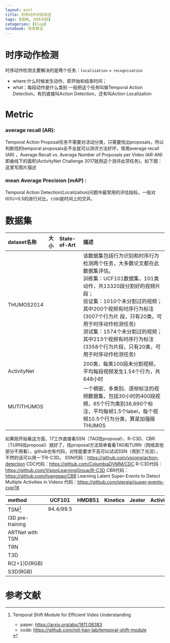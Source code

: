```yaml
---
layout: post
title: 时序动作识别综述
tags: [视频, 动作识别] 
categories: [blog]
notebook: 视觉算法
---
```


# 时序动作检测

时序动作检测主要解决的是两个任务：`localization` + `recognization`
* where:什么时候发生动作，即开始和结束时间；
* what：每段动作是什么类别
一般把这个任务叫做Temporal Action Detection，有的直接叫Action Detection，还有叫Action Localization

# Metric
### average recall (AR):
Temporal Action Proposal任务不需要对活动分类，只需要找出proposals，所以判断找的temporal proposals全不全就可以测评方法好坏，常用average recall (AR) ，Average Recall vs. Average Number of Proposals per Video (AR-AN) 即曲线下的面积(ActivityNet Challenge 2017就用这个测评此项任务)。如下图：
这里写图片描述

### mean Average Precision (mAP) :

Temporal Action Detection(Localization)问题中最常用的评估指标。一般对tIOU=0.5的进行对比，`tIOU`是时间上的交并。

# 数据集


| dataset名称 | 大小 | State-of-Art | 描述 |
| :---------- | :--------  | :--------|:-------|
|THUMOS2014|||该数据集包括行为识别和时序行为检测两个任务，大多数论文都在此数据集评估。<br>训练集：UCF101数据集，101类动作，共13320段分割好的视频片段；<br>验证集：1010个未分割过的视频；其中200个视频有时序行为标注(3007个行为片 段，只有20类，可用于时序动作检测任务)<br>测试集：1574个未分割过的视频；其中213个视频有时序行为标注(3358个行为片段，只有20类，可用于时序动作检测任务)<br>|
|ActivityNet|||200类，每类100段未分割视频，平均每段视频发生1.54个行为，共648小时|
|MUTITHUMOS|||一个稠密、多类别、逐帧标注的视频数据集，包括30小时的400段视频，65个行为类别38,690个标注，平均每帧1.5个label，每个视频10.5个行为分类，算是加强版THUMOS|

如果刚开始看这方面，17工作直接看SSN（TAG找proposal）、R-C3D、CBR（TURN找proposal）就好了，找proposal方法简单看看TAG和TURN（网络其他部分不用看），github也有代码，对性能要求不高可以试试SSN（用到了光流），不然的话可以用一下R-C3D。
SSN代码：https://github.com/yjxiong/action-detection
CDC代码：https://github.com/ColumbiaDVMM/CDC
R-C3D代码：https://github.com/VisionLearningGroup/R-C3D
CBR代码：https://github.com/jiyanggao/CBR
Learning Latent Super-Events to Detect Multiple Activities in Videos
代码：https://github.com/piergiaj/super-events-cvpr18


| method | UCF101 | HMDB51 | Kinetics | Jester| ActivityNet|
| :----- | :---:  | :---:  | :---:    | :---: |:----:|
| TSM[^1] | 94.4/99.5|||||
| I3D pre-training|
|ARTNet with TSN|
| TRN |
| T3D |
| R(2+1)D(RGB)|
|S3D(RGB) |

[^1]: Temporal Shift Module for Efficient Video Understanding
    - paper: https://arxiv.org/abs/1811.08383
    - code: https://github.com/mit-han-lab/temporal-shift-module

# 参考文献

[^10]: https://blog.csdn.net/Miracle_520/article/details/84991358 "Temporal Action Detection (时序动作检测)综述"
https://blog.csdn.net/wzmsltw/article/details/70849132
https://blog.csdn.net/qq_41590635/article/details/101478277